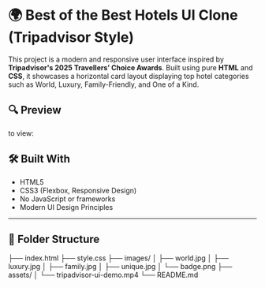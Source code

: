 # 🌍 Best of the Best Hotels UI Clone (Tripadvisor Style)

This project is a modern and responsive user interface inspired by **Tripadvisor's 2025 Travellers’ Choice Awards**. Built using pure **HTML** and **CSS**, it showcases a horizontal card layout displaying top hotel categories such as World, Luxury, Family-Friendly, and One of a Kind.

## 🔍 Preview

to view:


## 🛠️ Built With

- HTML5
- CSS3 (Flexbox, Responsive Design)
- No JavaScript or frameworks
- Modern UI Design Principles

---

## 📂 Folder Structure

├── index.html
├── style.css
├── images/
│ ├── world.jpg
│ ├── luxury.jpg
│ ├── family.jpg
│ ├── unique.jpg
│ └── badge.png
├── assets/
│ └── tripadvisor-ui-demo.mp4
└── README.md
